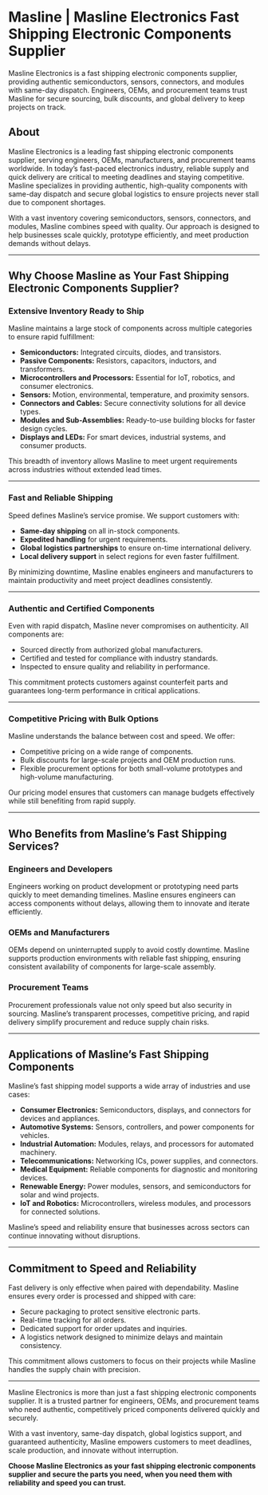# Masline | Masline Electronics Fast Shipping Electronic Components Supplier
Masline Electronics is a fast shipping electronic components supplier, providing authentic semiconductors, sensors, connectors, and modules with same-day dispatch. Engineers, OEMs, and procurement teams trust Masline for secure sourcing, bulk discounts, and global delivery to keep projects on track.

## About
Masline Electronics is a leading fast shipping electronic components supplier, serving engineers, OEMs, manufacturers, and procurement teams worldwide. In today’s fast-paced electronics industry, reliable supply and quick delivery are critical to meeting deadlines and staying competitive. Masline specializes in providing authentic, high-quality components with same-day dispatch and secure global logistics to ensure projects never stall due to component shortages.  

With a vast inventory covering semiconductors, sensors, connectors, and modules, Masline combines speed with quality. Our approach is designed to help businesses scale quickly, prototype efficiently, and meet production demands without delays.  

---

## Why Choose Masline as Your Fast Shipping Electronic Components Supplier?  

### Extensive Inventory Ready to Ship  
Masline maintains a large stock of components across multiple categories to ensure rapid fulfillment:  
- **Semiconductors:** Integrated circuits, diodes, and transistors.  
- **Passive Components:** Resistors, capacitors, inductors, and transformers.  
- **Microcontrollers and Processors:** Essential for IoT, robotics, and consumer electronics.  
- **Sensors:** Motion, environmental, temperature, and proximity sensors.  
- **Connectors and Cables:** Secure connectivity solutions for all device types.  
- **Modules and Sub-Assemblies:** Ready-to-use building blocks for faster design cycles.  
- **Displays and LEDs:** For smart devices, industrial systems, and consumer products.  

This breadth of inventory allows Masline to meet urgent requirements across industries without extended lead times.  

---

### Fast and Reliable Shipping  
Speed defines Masline’s service promise. We support customers with:  
- **Same-day shipping** on all in-stock components.  
- **Expedited handling** for urgent requirements.  
- **Global logistics partnerships** to ensure on-time international delivery.  
- **Local delivery support** in select regions for even faster fulfillment.  

By minimizing downtime, Masline enables engineers and manufacturers to maintain productivity and meet project deadlines consistently.  

---

### Authentic and Certified Components  
Even with rapid dispatch, Masline never compromises on authenticity. All components are:  
- Sourced directly from authorized global manufacturers.  
- Certified and tested for compliance with industry standards.  
- Inspected to ensure quality and reliability in performance.  

This commitment protects customers against counterfeit parts and guarantees long-term performance in critical applications.  

---

### Competitive Pricing with Bulk Options  
Masline understands the balance between cost and speed. We offer:  
- Competitive pricing on a wide range of components.  
- Bulk discounts for large-scale projects and OEM production runs.  
- Flexible procurement options for both small-volume prototypes and high-volume manufacturing.  

Our pricing model ensures that customers can manage budgets effectively while still benefiting from rapid supply.  

---

## Who Benefits from Masline’s Fast Shipping Services?  

### Engineers and Developers  
Engineers working on product development or prototyping need parts quickly to meet demanding timelines. Masline ensures engineers can access components without delays, allowing them to innovate and iterate efficiently.  

### OEMs and Manufacturers  
OEMs depend on uninterrupted supply to avoid costly downtime. Masline supports production environments with reliable fast shipping, ensuring consistent availability of components for large-scale assembly.  

### Procurement Teams  
Procurement professionals value not only speed but also security in sourcing. Masline’s transparent processes, competitive pricing, and rapid delivery simplify procurement and reduce supply chain risks.  

---

## Applications of Masline’s Fast Shipping Components  

Masline’s fast shipping model supports a wide array of industries and use cases:  
- **Consumer Electronics:** Semiconductors, displays, and connectors for devices and appliances.  
- **Automotive Systems:** Sensors, controllers, and power components for vehicles.  
- **Industrial Automation:** Modules, relays, and processors for automated machinery.  
- **Telecommunications:** Networking ICs, power supplies, and connectors.  
- **Medical Equipment:** Reliable components for diagnostic and monitoring devices.  
- **Renewable Energy:** Power modules, sensors, and semiconductors for solar and wind projects.  
- **IoT and Robotics:** Microcontrollers, wireless modules, and processors for connected solutions.  

Masline’s speed and reliability ensure that businesses across sectors can continue innovating without disruptions.  

---

## Commitment to Speed and Reliability  
Fast delivery is only effective when paired with dependability. Masline ensures every order is processed and shipped with care:  
- Secure packaging to protect sensitive electronic parts.  
- Real-time tracking for all orders.  
- Dedicated support for order updates and inquiries.  
- A logistics network designed to minimize delays and maintain consistency.  

This commitment allows customers to focus on their projects while Masline handles the supply chain with precision.  

---
  
Masline Electronics is more than just a fast shipping electronic components supplier. It is a trusted partner for engineers, OEMs, and procurement teams who need authentic, competitively priced components delivered quickly and securely.  

With a vast inventory, same-day dispatch, global logistics support, and guaranteed authenticity, Masline empowers customers to meet deadlines, scale production, and innovate without interruption.  

**Choose Masline Electronics as your fast shipping electronic components supplier and secure the parts you need, when you need them with reliability and speed you can trust.**
